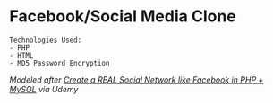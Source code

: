 # Facebook/Social Media Clone

```
Technologies Used:
- PHP
- HTML
- MD5 Password Encryption
```

_Modeled after [Create a REAL Social Network like Facebook in PHP + MySQL](https://www.udemy.com/make-a-social-media-website/) via Udemy_
